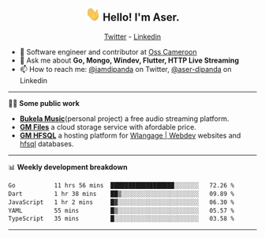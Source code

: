 <h2 align="center"> <img src="https://github.com/gabriel-TheCode/gabriel-TheCode/blob/master/gifs/Hi.gif" width="30px"> Hello! I'm Aser.</h2>
<p align="center">
  <a href="https://twitter.com/iamdipanda">Twitter</a> - 
  <a href="https://www.linkedin.com/in/aser-dipanda/">Linkedin</a>
</p>


- 🔭 Software engineer and contributor at [Oss Cameroon](https://github.com/osscameroon)
- 💬 Ask me about **Go, Mongo, Windev, Flutter, HTTP Live Streaming**
- 📫 How to reach me: [@iamdipanda](https://twitter.com/iamdipanda) on Twitter, [@aser-dipanda](https://www.linkedin.com/in/aser-dipanda/) on Linkedin

-------

👨‍💻 **Some public work**

- **[Bukela Music](https://music.bukela.co)**(personal project) a free audio streaming platform. 
- **[GM Files](https://gamesmania.io)** a cloud storage service with afordable price.
- **[GM HFSQL](https://gamesmania.io)** a hosting platform for [Wlangage | Webdev](https://pcsoft.fr/webdev/index.html) websites and [hfsql](https://pcsoft.fr/accueilpub/hfsql.htm) databases.
-------

📊 **Weekly development breakdown**

<!--START_SECTION:waka-->

```txt
Go           11 hrs 56 mins  ██████████████████░░░░░░░   72.26 %
Dart         1 hr 38 mins    ██▒░░░░░░░░░░░░░░░░░░░░░░   09.89 %
JavaScript   1 hr 2 mins     █▓░░░░░░░░░░░░░░░░░░░░░░░   06.30 %
YAML         55 mins         █▒░░░░░░░░░░░░░░░░░░░░░░░   05.57 %
TypeScript   35 mins         █░░░░░░░░░░░░░░░░░░░░░░░░   03.58 %
```

<!--END_SECTION:waka-->

-------
